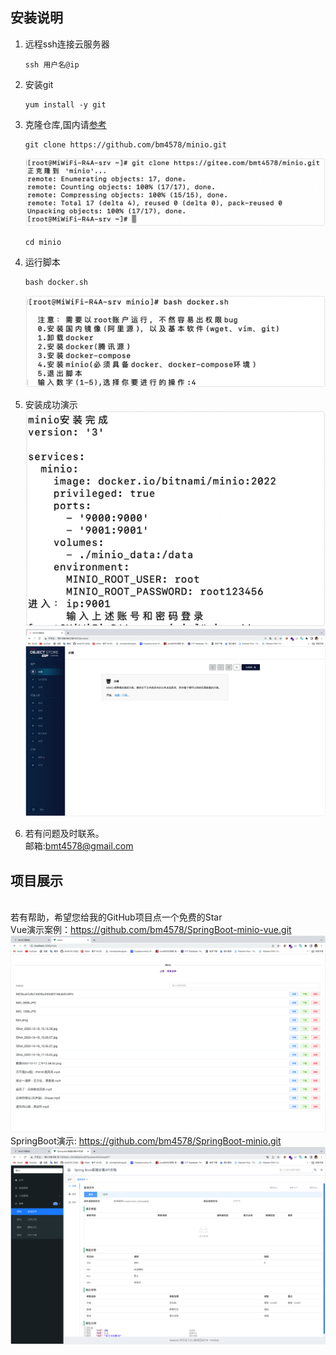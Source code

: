 ## 安装说明

1. 远程ssh连接云服务器
    ```shell
    ssh 用户名@ip
    ```

2. 安装git
    ```shell
    yum install -y git
    ```
4. 克隆仓库,国内请[参考](https://gitee.com/bmt4578/minio)
    ```shell
    git clone https://github.com/bm4578/minio.git
    ```
   ![](https://raw.githubusercontent.com/bm4578/images/master/202212291138033.png)
    ```shell
    cd minio
    ```
5. 运行脚本
    ```shell
    bash docker.sh 
    ```
   ![](https://raw.githubusercontent.com/bm4578/images/master/202212291150005.png)
6. 安装成功演示
   ![](https://raw.githubusercontent.com/bm4578/images/master/202212291154354.png)
   ![](https://raw.githubusercontent.com/bm4578/images/master/202212291156159.png)
7. 若有问题及时联系。
   <br>邮箱:bmt4578@gmail.com
## 项目展示
<br>若有帮助，希望您给我的GitHub项目点一个免费的Star
<br>Vue演示案例：https://github.com/bm4578/SpringBoot-minio-vue.git
<br>![](https://raw.githubusercontent.com/bm4578/images/master/202212291207966.png)
<br>SpringBoot演示: https://github.com/bm4578/SpringBoot-minio.git
<br>![](https://raw.githubusercontent.com/bm4578/images/master/202212291200953.png)
   